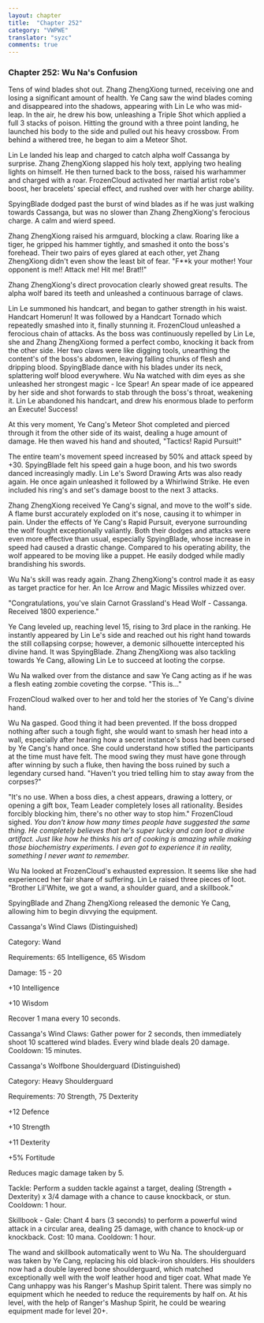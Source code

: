 ```yaml
---
layout: chapter
title:  "Chapter 252"
category: "VWPWE"
translator: "syzc"
comments: true
---
```


### Chapter 252: Wu Na's Confusion

Tens of wind blades shot out. Zhang ZhengXiong turned, receiving one and losing a significant amount of health. Ye Cang saw the wind blades coming and disappeared into the shadows, appearing with Lin Le who was mid-leap. In the air, he drew his bow, unleashing a Triple Shot which applied a full 3 stacks of poison. Hitting the ground with a three point landing, he launched his body to the side and pulled out his heavy crossbow. From behind a withered tree, he began to aim a Meteor Shot.

Lin Le landed his leap and charged to catch alpha wolf Cassanga by surprise. Zhang ZhengXiong slapped his holy text, applying two healing lights on himself. He then turned back to the boss, raised his warhammer and charged with a roar. FrozenCloud activated her martial artist robe's boost, her bracelets' special effect, and rushed over with her charge ability.

SpyingBlade dodged past the burst of wind blades as if he was just walking towards Cassanga, but was no slower than Zhang ZhengXiong's ferocious charge. A calm and wierd speed.

Zhang ZhengXiong raised his armguard, blocking a claw. Roaring like a tiger, he gripped his hammer tightly, and smashed it onto the boss's forehead. Their two pairs of eyes glared at each other, yet Zhang ZhengXiong didn't even show the least bit of fear. "F\*\*k your mother! Your opponent is me!! Attack me! Hit me! Brat!!"

Zhang ZhengXiong's direct provocation clearly showed great results. The alpha wolf bared its teeth and unleashed a continuous barrage of claws.

Lin Le summoned his handcart, and began to gather strength in his waist. Handcart Homerun! It was followed by a Handcart Tornado which repeatedly smashed into it, finally stunning it. FrozenCloud unleashed a ferocious chain of attacks. As the boss was continuously repelled by Lin Le, she and Zhang ZhengXiong formed a perfect combo, knocking it back from the other side. Her two claws were like digging tools, unearthing the content's of the boss's abdomen, leaving falling chunks of flesh and dripping blood. SpyingBlade dance with his blades under its neck, splattering wolf blood everywhere. Wu Na watched with dim eyes as she unleashed her strongest magic - Ice Spear! An spear made of ice appeared by her side and shot forwards to stab through the boss's throat, weakening it. Lin Le abandoned his handcart, and drew his enormous blade to perform an Execute! Success!

At this very moment, Ye Cang's Meteor Shot completed and pierced through it from the other side of its waist, dealing a huge amount of damage. He then waved his hand and shouted, "Tactics! Rapid Pursuit!"

The entire team's movement speed increased by 50% and attack speed by +30. SpyingBlade felt his speed gain a huge boon, and his two swords danced increasingly madly. Lin Le's Sword Drawing Arts was also ready again. He once again unleashed it followed by a Whirlwind Strike. He even included his ring's and set's damage boost to the next 3 attacks.

Zhang ZhengXiong received Ye Cang's signal, and move to the wolf's side. A flame burst accurately exploded on it's nose, causing it to whimper in pain. Under the effects of Ye Cang's Rapid Pursuit, everyone surrounding the wolf fought exceptionally valiantly. Both their dodges and attacks were even more effective than usual, especially SpyingBlade, whose increase in speed had caused a drastic change. Compared to his operating ability, the wolf appeared to be moving like a puppet. He easily dodged while madly brandishing his swords.

Wu Na's skill was ready again. Zhang ZhengXiong's control made it as easy as target practice for her. An Ice Arrow and Magic Missiles whizzed over.

"Congratulations, you've slain Carnot Grassland's Head Wolf - Cassanga. Received 1800 experience."

Ye Cang leveled up, reaching level 15, rising to 3rd place in the ranking. He instantly appeared by Lin Le's side and reached out his right hand towards the still collapsing corpse; however, a demonic silhouette intercepted his divine hand. It was SpyingBlade. Zhang ZhengXiong was also tackling towards Ye Cang, allowing Lin Le to succeed at looting the corpse.

Wu Na walked over from the distance and saw Ye Cang acting as if he was a flesh eating zombie coveting the corpse. "This is..."

FrozenCloud walked over to her and told her the stories of Ye Cang's divine hand.

Wu Na gasped. Good thing it had been prevented. If the boss dropped nothing after such a tough fight, she would want to smash her head into a wall, especially after hearing how a secret instance's boss had been cursed by Ye Cang's hand once. She could understand how stifled the participants at the time must have felt. The mood swing they must have gone through after winning by such a fluke, then having the boss ruined by such a legendary cursed hand. "Haven't you tried telling him to stay away from the corpses?"

"It's no use. When a boss dies, a chest appears, drawing a lottery, or opening a gift box, Team Leader completely loses all rationality. Besides forcibly blocking him, there's no other way to stop him." FrozenCloud sighed. *You don't know how many times people have suggested the same thing. He completely believes that he's super lucky and can loot a divine artifact. Just like how he thinks his art of cooking is amazing while making those biochemistry experiments. I even got to experience it in reality, something I never want to remember.*

Wu Na looked at FrozenCloud's exhausted expression. It seems like she had experienced her fair share of suffering. Lin Le raised three pieces of loot. "Brother Lil'White, we got a wand, a shoulder guard, and a skillbook."

SpyingBlade and Zhang ZhengXiong released the demonic Ye Cang, allowing him to begin divvying the equipment.

Cassanga's Wind Claws (Distinguished) 

Category: Wand

Requirements: 65 Intelligence, 65 Wisdom

Damage: 15 - 20

+10 Intelligence

+10 Wisdom

Recover 1 mana every 10 seconds.

Cassanga's Wind Claws: Gather power for 2 seconds, then immediately shoot 10 scattered wind blades. Every wind blade deals 20 damage. Cooldown: 15 minutes.

Cassanga's Wolfbone Shoulderguard (Distinguished)

Category: Heavy Shoulderguard

Requirements: 70 Strength, 75 Dexterity

+12 Defence

+10 Strength

+11 Dexterity

+5% Fortitude

Reduces magic damage taken by 5.

Tackle: Perform a sudden tackle against a target, dealing (Strength + Dexterity) x 3/4 damage with a chance to cause knockback, or stun. Cooldown: 1 hour.

Skillbook - Gale: Chant 4 bars (3 seconds) to perform a powerful wind attack in a circular area, dealing 25 damage, with chance to knock-up or knockback. Cost: 10 mana. Cooldown: 1 hour.

The wand and skillbook automatically went to Wu Na. The shoulderguard was taken by Ye Cang, replacing his old black-iron shoulders. His shoulders now had a double layered bone shoulderguard, which matched exceptionally well with the wolf leather hood and tiger coat. What made Ye Cang unhappy was his Ranger's Mashup Spirit talent. There was simply no equipment which he needed to reduce the requirements by half on. At his level, with the help of Ranger's Mashup Spirit, he could be wearing equipment made for level 20+.

